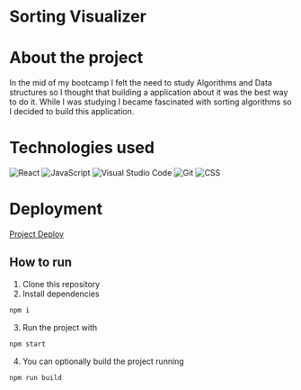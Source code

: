 # Sorting Visualizer

#  About the project
 In the mid of my bootcamp I felt the need to study Algorithms and Data structures so I thought that building a application about it was the best way to do it. While I was studying I became fascinated with sorting algorithms so I decided to build this application.<br />   
 
 

#  Technologies used
![React](https://img.shields.io/badge/React-20232A?style=for-the-badge&logo=react&logoColor=61DAFB)
![JavaScript](https://img.shields.io/badge/JavaScript-20232A?style=for-the-badge&logo=JavaScript&logoColor=61DAFB)
![Visual Studio Code](https://img.shields.io/badge/Visual%20Studio%20Code-0078d7.svg?style=for-the-badge&logo=visual-studio-code&logoColor=white)
![Git](https://img.shields.io/badge/git-%23F05033.svg?style=for-the-badge&logo=git&logoColor=white)
![CSS](https://img.shields.io/badge/styled-components-20232A?style=for-the-badge&logo=styled-components&logoColor=61DAFB)


#  Deployment
 <a href="https://sorting-algorithm-visualizer-five.vercel.app/">Project Deploy</a>
 
## How to run

1. Clone this repository
2. Install dependencies
```bash
npm i
```
3. Run the project with
```bash
npm start
```
4. You can optionally build the project running
```bash
npm run build
```
